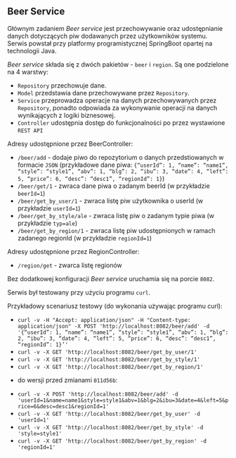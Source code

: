 **Beer Service**
 -
 Głównym zadaniem _Beer service_ jest przechowywanie oraz udostępnianie danych dotyczących piw dodawanych przez użytkowników systemu.
 Serwis powstał przy platformy programistycznej SpringBoot opartej na technologii Java.
 
 _Beer service_ składa się z dwóch pakietów - `beer` i `region`.
 Są one podzielone na 4 warstwy:
* `Repository` przechowuje dane.
* `Model` przedstawia dane przechowywane przez `Repository`.
* `Service` przeprowadza operacje na danych przechowywanych przez `Repository`, ponadto odpowiada za wykonywanie operacji na danych wynikających z logiki biznesowej.
* `Controller` udostępnia dostęp do funkcjonalności po przez wystawione `REST API` 
 
Adresy udostępnione przez BeerController:
* `/beer/add` - dodaje piwo do repozytorium o danych przedstiowanych w formacie `JSON` (przykładowe dane piwa: `{“userId”: 1, “name”: “name1”, “style”: “style1”, “abv”: 1, “blg”: 2, “ibu”: 3, “date”: 4, “left”: 5, “price”: 6, “desc”: “desc1”, “regionId”: 1}`)
* `/beer/get/1` - zwraca dane piwa o zadanym beerId (w przykładzie `beerId=1`)
* `/beer/get_by_user/1` - zwraca listę piw użytkownika o userId (w przykładzie `userId=1`)
* `/beer/get_by_style/ale` - zwraca listę piw o zadanym typie piwa (w przykładzie `typ=ale`)
* `/beer/get_by_region/1` - zwraca listę piw udostępnionych w ramach zadanego regionId (w przykładzie `regionId=1`)


Adresy udostępnione przez RegionController:
* `/region/get` - zwarca listę regionów

Bez dodatkowej konfiguracji _Beer service_ uruchamia się na porcie `8082`.

Serwis był testowany przy użyciu programu `curl`.


Przykładowy scenariusz testowy (do wykonania używając programu curl):
* `curl -v -H "Accept: application/json" -H "Content-type: application/json" -X POST 'http://localhost:8082/beer/add' -d '{“userId”: 1, “name”: “name1”, “style”: “style1”, “abv”: 1, “blg”: 2, “ibu”: 3, “date”: 4, “left”: 5, “price”: 6, “desc”: “desc1”, “regionId”: 1}’'`
* `curl -v -X GET 'http://localhost:8082/beer/get_by_user/1'`
* `curl -v -X GET 'http://localhost:8082/beer/get_by_style/1'`
* `curl -v -X GET 'http://localhost:8082/beer/get_by_region/1'`
- do wersji przed zmianami `011d56b`:
* `curl -v -X POST 'http://localhost:8082/beer/add' -d 'userId=1&name=name1&style=style1&abv=1&blg=2&ibu=3&date=4&left=5&price=6&desc=desc1&regionId=1'`
* `curl -v -X GET 'http://localhost:8082/beer/get_by_user' -d 'userId=1'`
* `curl -v -X GET 'http://localhost:8082/beer/get_by_style' -d 'style=style1'`
* `curl -v -X GET 'http://localhost:8082/beer/get_by_region' -d 'regionId=1'`

